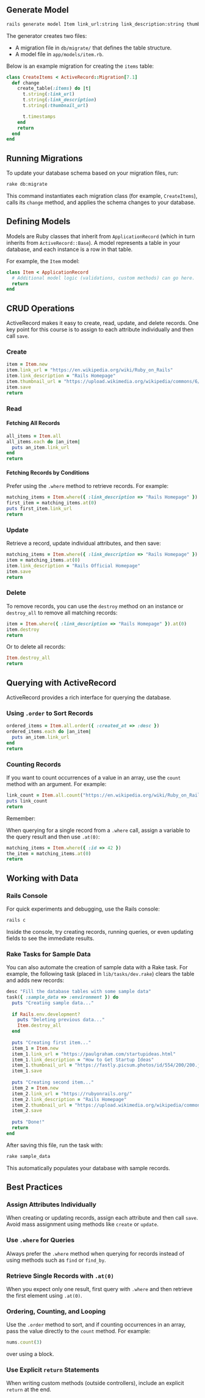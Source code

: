## Generate Model

```bash
rails generate model Item link_url:string link_description:string thumbnail_url:string
```

The generator creates two files:

- A migration file in `db/migrate/` that defines the table structure.
- A model file in `app/models/item.rb`.

Below is an example migration for creating the `items` table:

```ruby
class CreateItems < ActiveRecord::Migration[7.1]
  def change
    create_table(:items) do |t|
      t.string(:link_url)
      t.string(:link_description)
      t.string(:thumbnail_url)

      t.timestamps
    end
    return
  end
end
```

## Running Migrations

To update your database schema based on your migration files, run:

```bash
rake db:migrate
```

This command instantiates each migration class (for example, `CreateItems`), calls its `change` method, and applies the schema changes to your database.

## Defining Models

Models are Ruby classes that inherit from `ApplicationRecord` (which in turn inherits from `ActiveRecord::Base`). A model represents a table in your database, and each instance is a row in that table.

For example, the `Item` model:

```ruby
class Item < ApplicationRecord
  # Additional model logic (validations, custom methods) can go here.
  return
end
```

## CRUD Operations

ActiveRecord makes it easy to create, read, update, and delete records. One key point for this course is to assign to each attribute individually and then call `save`.

### Create

```ruby
item = Item.new
item.link_url = "https://en.wikipedia.org/wiki/Ruby_on_Rails"
item.link_description = "Rails Homepage"
item.thumbnail_url = "https://upload.wikimedia.org/wikipedia/commons/6/62/Ruby_On_Rails_Logo.svg"
item.save
return
```

### Read

#### Fetching All Records

```ruby
all_items = Item.all
all_items.each do |an_item|
  puts an_item.link_url
end
return
```

#### Fetching Records by Conditions

Prefer using the `.where` method to retrieve records. For example:

```ruby
matching_items = Item.where({ :link_description => "Rails Homepage" })
first_item = matching_items.at(0)
puts first_item.link_url
return
```

### Update

Retrieve a record, update individual attributes, and then save:

```ruby
matching_items = Item.where({ :link_description => "Rails Homepage" })
item = matching_items.at(0)
item.link_description = "Rails Official Homepage"
item.save
return
```

### Delete

To remove records, you can use the `destroy` method on an instance or `destroy_all` to remove all matching records:

```ruby
item = Item.where({ :link_description => "Rails Homepage" }).at(0)
item.destroy
return
```

Or to delete all records:

```ruby
Item.destroy_all
return
```

## Querying with ActiveRecord

ActiveRecord provides a rich interface for querying the database.

### Using `.order` to Sort Records

```ruby
ordered_items = Item.all.order({ :created_at => :desc })
ordered_items.each do |an_item|
  puts an_item.link_url
end
return
```

### Counting Records

If you want to count occurrences of a value in an array, use the `count` method with an argument. For example:

```ruby
link_count = Item.all.count("https://en.wikipedia.org/wiki/Ruby_on_Rails")
puts link_count
return
```

Remember:

When querying for a single record from a `.where` call, assign a variable to the query result and then use `.at(0)`:

```ruby
matching_items = Item.where({ :id => 42 })
the_item = matching_items.at(0)
return
```

## Working with Data

### Rails Console

For quick experiments and debugging, use the Rails console:

```bash
rails c
```

Inside the console, try creating records, running queries, or even updating fields to see the immediate results.

### Rake Tasks for Sample Data

You can also automate the creation of sample data with a Rake task. For example, the following task (placed in `lib/tasks/dev.rake`) clears the table and adds new records:

```ruby
desc "Fill the database tables with some sample data"
task({ :sample_data => :environment }) do
  puts "Creating sample data..."
  
  if Rails.env.development?
    puts "Deleting previous data..."
    Item.destroy_all
  end
  
  puts "Creating first item..."
  item_1 = Item.new
  item_1.link_url = "https://paulgraham.com/startupideas.html"
  item_1.link_description = "How to Get Startup Ideas"
  item_1.thumbnail_url = "https://fastly.picsum.photos/id/554/200/200.jpg?hmac=wvBDWVN6iXLUYv4DYpQ9fWSg_2y3dCYyzy4N_6H26pY"
  item_1.save
  
  puts "Creating second item..."
  item_2 = Item.new
  item_2.link_url = "https://rubyonrails.org/"
  item_2.link_description = "Rails Homepage"
  item_2.thumbnail_url = "https://upload.wikimedia.org/wikipedia/commons/6/62/Ruby_On_Rails_Logo.svg"
  item_2.save
  
  puts "Done!"
  return
end
```

After saving this file, run the task with:

```bash
rake sample_data
```

This automatically populates your database with sample records.

## Best Practices

### Assign Attributes Individually

When creating or updating records, assign each attribute and then call `save`. Avoid mass assignment using methods like `create` or `update`.

### Use `.where` for Queries

Always prefer the `.where` method when querying for records instead of using methods such as `find` or `find_by`.

### Retrieve Single Records with `.at(0)`

When you expect only one result, first query with `.where` and then retrieve the first element using `.at(0)`.

### Ordering, Counting, and Looping

Use the `.order` method to sort, and if counting occurrences in an array, pass the value directly to the `count` method. For example:

```ruby
nums.count(3)
```

over using a block.

### Use Explicit `return` Statements

When writing custom methods (outside controllers), include an explicit `return` at the end.
